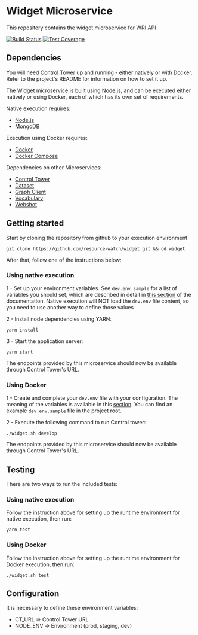 # Widget Microservice

This repository contains the widget microservice for WRI API

[![Build Status](https://travis-ci.com/resource-watch/widget.svg?branch=dev)](https://travis-ci.com/resource-watch/widget)
[![Test Coverage](https://api.codeclimate.com/v1/badges/a5b0be0d7e79db309b30/test_coverage)](https://codeclimate.com/github/resource-watch/widget/test_coverage)

## Dependencies

You will need [Control Tower](https://github.com/control-tower/control-tower) up and running - either natively or with Docker. Refer to the project's README for information on how to set it up.

The Widget microservice is built using [Node.js](https://nodejs.org/en/), and can be executed either natively or using Docker, each of which has its own set of requirements.

Native execution requires:
- [Node.js](https://nodejs.org/en/)
- [MongoDB](https://www.mongodb.com/)

Execution using Docker requires:
- [Docker](https://www.docker.com/)
- [Docker Compose](https://docs.docker.com/compose/)

Dependencies on other Microservices:
- [Control Tower](https://github.com/resource-watch/control-tower)
- [Dataset](https://github.com/resource-watch/dataset/)
- [Graph Client](https://github.com/resource-watch/graph-client/)
- [Vocabulary](https://github.com/resource-watch/vocabulary-tag/)
- [Webshot](https://github.com/resource-watch/webshot)


## Getting started

Start by cloning the repository from github to your execution environment

```
git clone https://github.com/resource-watch/widget.git && cd widget
```

After that, follow one of the instructions below:

### Using native execution

1 - Set up your environment variables. See `dev.env.sample` for a list of variables you should set, which are described in detail in [this section](#configuration-environment-variables) of the documentation. Native execution will NOT load the `dev.env` file content, so you need to use another way to define those values

2 - Install node dependencies using YARN:
```
yarn install
```

3 - Start the application server:
```
yarn start
```

The endpoints provided by this microservice should now be available through Control Tower's URL.

### Using Docker

1 - Create and complete your `dev.env` file with your configuration. The meaning of the variables is available in this [section](#configuration-environment-variables). You can find an example `dev.env.sample` file in the project root.

2 - Execute the following command to run Control tower:

```
./widget.sh develop
```

The endpoints provided by this microservice should now be available through Control Tower's URL.

## Testing

There are two ways to run the included tests:

### Using native execution

Follow the instruction above for setting up the runtime environment for native execution, then run:
```
yarn test
```

### Using Docker

Follow the instruction above for setting up the runtime environment for Docker execution, then run:
```
./widget.sh test
```

## Configuration

It is necessary to define these environment variables:

* CT_URL => Control Tower URL
* NODE_ENV => Environment (prod, staging, dev)


